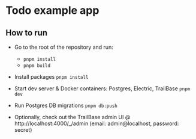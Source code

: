 # Todo example app

## How to run

- Go to the root of the repository and run:
  - `pnpm install`
  - `pnpm build`

- Install packages
  `pnpm install`

- Start dev server & Docker containers: Postgres, Electric, TrailBase
  `pnpm dev`

- Run Postgres DB migrations
  `pnpm db:push`

- Optionally, check out the TrailBase admin UI @ http://localhost:4000/\_/admin
  (email: admin@localhost, password: secret)
